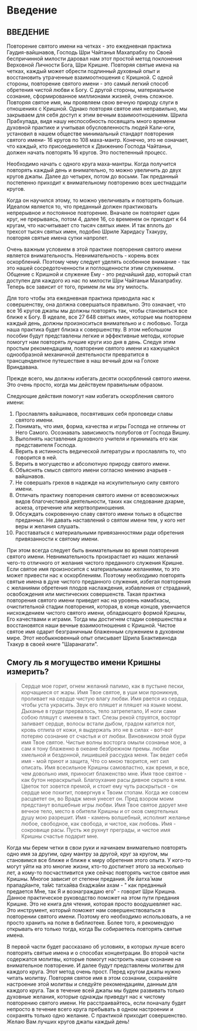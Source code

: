# Введение

## ВВЕДЕНИЕ

Повторение святого имени на четках - это ежедневная практика Гаудия-вайшнавов, Господь Шри Чайтанья Махапрабху по Своей беспричинной милости даровал нам этот простой метод поклонения Верховной Личности Бога, Шри Кришне. Повторяя святые имена на четках, каждый может обрести подлинный духовный опыт и восстановить утраченные взаимоотношения с Кришной. С одной стороны, повторение святого имени - это самый легкий способ обретения чистой любви к Богу. С другой стороны, материальное сознание, сформированное миллионами жизней, очень сложное. Повторяя святое имя, мы проявляем свою вечную природу слуги в отношениях с Кришной. Однако повторяя святое имя неправильно, мы закрываем для себя доступ к этим вечным взаимоотношениям. Шрила Прабхупада, видя нашу неспособность посвящать много времени духовной практике и учитывая обусловленность людей Кали-юги, установил в нашем обществе минимальный стандарт повторения святого имени- 16 кругов по 108 маха-мантр. Конечно, это не означает, что каждый, кто присоединяется к Движению Господа Чайтаньи, должен начать повторять 16 кругов. Это постепенный процесс.

Необходимо начать с одного круга маха-мантры. Когда получится повторять каждый день и внимательно, то можно увеличить до двух кругов джапы. Далее до четырех, потом до восьми. Так преданный постепенно приходит к внимательному повторению всех шестнадцати кругов.

Когда он научился этому, то можно увеличивать и повторять больше. Идеалом является то, что преданный должен практиковать непрерывное и постоянное повторение. Вначале он повторяет один круг, не прерываясь, потом 4, далее 16, со временем он приходит к 64 кругам, что насчитывает сто тысяч святых имен. И так вплоть до трехсот тысяч святых имен, подобно Шриле Харидасу Тхакуру, повторяя святые имена сутки напролет.

Очень важным условием в этой практике повторения святого имени является внимательность. Невнимательность - корень всех оскорблений. Поэтому чему следует уделять особенное внимание - так это нашей сосредоточенности и поглощенности этим служением. Общение с Кришной и служение Ему - это редчайший дар, который стал доступен для каждого из нас по милости Шри Чайтаньи Махапрабху. Теперь все зависит от того, примем ли мы эту милость.

Для того чтобы эта ежедневная практика приводила нас к совершенству, она должна совершаться правильно. Это означает, что все 16 кругов джапы мы должны повторять так, чтобы становиться все ближе к Богу. В идеале, все 27 648 святых имен, которые мы повторяем каждый день, должны произноситься внимательно и с любовью. Тогда наша практика будет близка к совершенству. В этом небольшом пособии будут представлены легкие и эффективные методы, которые помогут нам повторять лучшие круги изо дня в день. Следуя этим простым рекомендациям, повторение святого имени из кажущейся однообразной механичной деятельности превратится в трансцендентное путешествие в наш вечный дом на Голоке Вриндавана.

Прежде всего, мы должны избегать десяти оскорблений святого имени. Это очень просто, когда мы действуем правильным образом.

Следующие действия помогут нам избегать оскорбления святого имени:

1. Прославлять вайшнавов, посвятивших себя проповеди славы святого имени.
2. Понимать, что имя, форма, качества и игры Господа не отличны от Него Самого. Осознавать зависимость полубогов от Господа Вишну.
3. Выполнять наставления духовного учителя и принимать его как представителя Господа.
4. Верить в истинность ведической литературы и прославлять то, что говорится в ней.
5. Верить в могущество и абсолютную природу святого имени.
6. Объяснять смысл святого имени согласно мнению ачарьев - вайшнавов.
7. Не совершать грехов в надежде на искупительную силу святого имени.
8. Отличать практику повторения святого имени от всевозможных видов благочестивой деятельности, таких как следование дхарме, аскеза, отречение или жертвоприношения.
9. Обсуждать сокровенную славу святого имени только в обществе преданных. Не давать наставлений о святом имени тем, у кого нет веры и желания слушать.
10. Расставаться с материальными привязанностями ради обретения привязанности к святому имени.

При этом всегда следует быть внимательным во время повторения святого имени. Невнимательность произрастает из наших желаний чего-то отличного от желания чистого преданного служения Кришне. Если святое имя произносится с материальными желаниями, то это может привести нас к оскорблениям. Поэтому необходимо повторять святые имена в духе чистого преданного служения, избегая повторения с желаниями обретения плодов наслаждения, избавления от страданий, освобождения или мистических совершенств. Такая практика повторения святого имени приведет нас на уровень намабхасы, очистительной стадии повторения, которая, в конце концов, увенчается нисхождением чистого святого имени, обладающего формой Кришны, Его качествами и играми. Тогда мы достигнем стадии совершенства и восстановятся наши вечные взаимоотношения с Кришной. Чистое святое имя одарит безграничным блаженным служением в духовном мире. Этот необыкновенный опыт описывает Шрила Бхактивинода Тхакур в своей книге "Шаранагати".

## Смогу ль я могущество имени Кришны измерить?

> Сердце мое горит, огнем желаний палимо, как в пустыне пески, корчащиеся от жары. Имя Твое святое, в уши мои проникнув, проливает на сердце чистую влагу любви. Имя рвется из сердца, чтобы уста украсить. Звук его пляшет и пляшет на языке моем. Дыханье в груди прервалось, тело затрепетало, И ноги сами собою пляшут с именем в такт. Слезы рекой струятся, восторг заливает сердце, волосы встали дыбом, градом катится пот, кровь отлила от кожи, я выдержать это не в силах - вот-вот потеряю сознание от счастья и от любви. Виновником этой бури имя Твое святое. Чистые волны восторга омыли сознанье мое, а сам я тону блаженно в океане безбрежном премы. любви хмельной и бездонной, лишившей рассудка меня. Так ведет себя имя - мой приют и защита, Что со мною творится, нет сил описать. Имя всесильное Кришны самовластно, как время, и все, чем довольно имя, приносит блаженство мне. Имя твое святое - как бутон нераскрытый. Благоухание расы дивное скрыто в нем. Цветок тот зовется премой, и стоит ему чуть раскрыться - он сердце мое похитит, повергнув к Твоим стопам. Когда же совсем расцветет он, во Врадж меня унесет он. Пред взором моим предстанут волшебные игры любви. Имя Твое святое дарует мне вечное тело, место в обители Кришны и от оков смертельных душу мою разрешит. Имя - камень волшебный, исполнит желанье любое, свободное, как свобода, и чистое, как любовь. Имя - сокровище расы. Пусть же рухнут преграды, и чистое имя Кришны счастье подарит мне.

Когда мы берем четки в свои руки и начинаем внимательно повторять одно имя за другим, одну мантру за другой, круг за кругом, мы становимся все ближе и ближе к миру обретения этого опыта. У кого-то могут уйти на это многие жизни, кто-то достигнет этого за несколько лет, а кому-то посчастливится уже сейчас повторять чистое святое имя Кришны. Многое зависит от степени предания. Йе йатха̄ мам прападйанте, та̄м̇с татхайва бхаджа̄ми ахам - " как преданный предается Мне, так Я и вознаграждаю его" - говорит Шри Кришна. Данное практическое руководство поможет на этом пути предания Кришне. Это не книга для чтения, которая просто воодушевляет нас. Это инструмент, который поможет нам совершенствоваться в повторении святого имени. Поэтому его необходимо использовать, а не просто хранить на полке в библиотеке. Более того, я рекомендую открывать его только тогда, когда Вы собираетесь повторять святые имена.

В первой части будет рассказано об условиях, в которых лучше всего повторять святые имена и о способах концентрации. Во второй части содержатся молитвы, которые помогут настроить наше сознание на внимательное повторение. И далее будут представлены молитвы для каждого круга. Этот метод очень прост. Перед кругом джапы нужно читать молитву. Повторяя святое имя в этом сознании, сохраняйте настроение этой молитвы и следуйте рекомендациям, данным для каждого круга. Так в течение всей джапы мы будем развивать только духовные желания, которые однажды приведут нас к чистому повторению святого имени. Не расстраивайтесь, если поначалу будет непросто в течение всего круга пребывать в одном настроении и сохранять только одно желание. С практикой приходит совершенство. Желаю Вам лучших кругов джапы каждый день!

